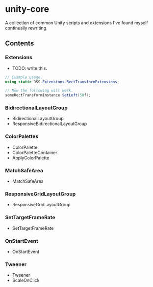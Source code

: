 # unity-core
A collection of common Unity scripts and extensions I've found myself continually rewriting.

## Contents

### Extensions

- TODO: write this.

```csharp
// Example usage.
using static DSS.Extensions.RectTransformExtensions;

// Now the following will work.
someRectTransformInstance.SetLeft(50f);
```

### BidirectionalLayoutGroup

- BidirectionalLayoutGroup
- ResponsiveBidirectionalLayoutGroup

### ColorPalettes

- ColorPalette
- ColorPaletteContainer
- ApplyColorPalette

### MatchSafeArea

- MatchSafeArea

### ResponsiveGridLayoutGroup

- ResponsiveGridLayoutGroup

### SetTargetFrameRate

- SetTargetFrameRate

### OnStartEvent

- OnStartEvent

### Tweener

- Tweener
- ScaleOnClick